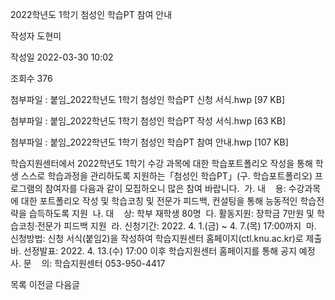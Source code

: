 2022학년도 1학기 첨성인 학습PT 참여 안내



작성자
도현미


작성일
2022-03-30 10:02


조회수
376


첨부파일 : 붙임\_2022학년도 1학기 첨성인 학습PT 신청 서식.hwp [97 KB]  

첨부파일 : 붙임\_2022학년도 1학기 첨성인 학습PT 작성 서식.hwp [63 KB]  

첨부파일 : 붙임\_2022학년도 1학기 첨성인 학습PT 참여 안내.hwp [107 KB]


﻿학습지원센터에서 2022학년도 1학기 수강 과목에 대한 학습포트폴리오 작성을 통해 학생 스스로 학습과정을 관리하도록 지원하는「첨성인 학습PT」(구. 학습포트폴리오) 프로그램의 참여자를 다음과 같이 모집하오니 많은 참여 바랍니다.  가. 내    용: 수강과목에 대한 포트폴리오 작성 및 학습코칭 및 전문가 피드백, 컨설팅을 통해 능동적인 학습전략을 습득하도록 지원  나. 대    상: 학부 재학생 80명  다. 활동지원: 장학금 7만원 및 학습코칭·전문가 피드백 지원  라. 신청기간: 2022. 4. 1.(금) ~ 4. 7.(목) 17:00까지  마. 신청방법: 신청 서식(붙임2)을 작성하여 학습지원센터 홈페이지(ctl.knu.ac.kr)로 제출  바. 선정발표: 2022. 4. 13.(수) 17:00 이후 학습지원센터 홈페이지를 통해 공지 예정  사. 문    의: 학습지원센터 053-950-4417





목록
이전글
다음글




